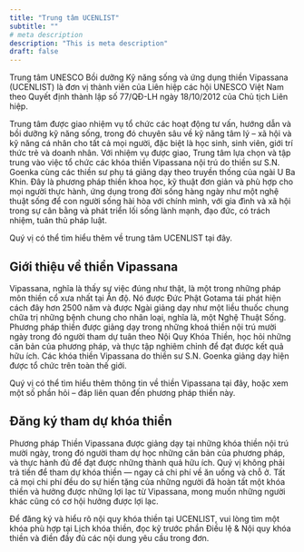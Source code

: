 ```yaml
---
title: "Trung tâm UCENLIST"
subtitle: ""
# meta description
description: "This is meta description"
draft: false
---
```


Trung tâm UNESCO Bồi dưỡng Kỹ năng sống và ứng dụng thiền Vipassana (UCENLIST) là đơn vị thành viên của Liên hiệp các hội UNESCO Việt Nam theo Quyết định thành lập số 77/QĐ-LH ngày 18/10/2012 của Chủ tịch Liên hiệp.

Trung tâm được giao nhiệm vụ tổ chức các hoạt động tư vấn, hướng dẫn và bồi dưỡng kỹ năng sống, trong đó chuyên sâu về kỹ năng tâm lý – xã hội và kỹ năng cá nhân cho tất cả mọi người, đặc biệt là học sinh, sinh viên, giới trí thức trẻ và doanh nhân. Với nhiệm vụ được giao, Trung tâm lựa chọn và tập trung vào việc tổ chức các khóa thiền Vipassana nội trú do thiền sư S.N. Goenka cùng các thiền sư phụ tá giảng dạy theo truyền thống của ngài U Ba Khin. Đây là phương pháp thiền khoa học, kỹ thuật đơn giản và phù hợp cho mọi người thực hành, ứng dụng trong đời sống hàng ngày như một nghệ thuật sống để con người sống hài hòa với chính mình, với gia đình và xã hội trong sự cân bằng và phát triển lối sống lành mạnh, đạo đức, có trách nhiệm, tuân thủ pháp luật.

Quý vị có thể tìm hiểu thêm về trung tâm UCENLIST tại đây.

## Giới thiệu về thiền Vipassana
Vipassana, nghĩa là thấy sự việc đúng như thật, là một trong những pháp môn thiền cổ xưa nhất tại Ấn độ. Nó được Đức Phật Gotama tái phát hiện cách đây hơn 2500 năm và được Ngài giảng dạy như một liều thuốc chung chữa trị những bệnh chung cho nhân loại, nghĩa là, một Nghệ Thuật Sống. Phương pháp thiền được giảng dạy trong những khoá thiền nội trú mười ngày trong đó người tham dự tuân theo Nội Quy Khóa Thiền, học hỏi những căn bản của phương pháp, và thực tập nghiêm chỉnh để đạt được kết quả hữu ích. Các khóa thiền Vipassana do thiền sư S.N. Goenka giảng dạy hiện được tổ chức trên toàn thế giới.

Quý vị có thể tìm hiểu thêm thông tin về thiền Vipassana tại đây, hoặc xem một số phần hỏi – đáp liên quan đến phương pháp thiền này.

## Đăng ký tham dự khóa thiền
Phương pháp Thiền Vipassana được giảng dạy tại những khóa thiền nội trú mười ngày, trong đó người tham dự học những căn bản của phương pháp, và thực hành đủ để đạt được những thành quả hữu ích. Quý vị không phải trả tiền để tham dự khóa thiền — ngay cả chi phí về ăn uống và chỗ ở. Tất cả mọi chi phí đều do sự hiến tặng của những người đã hoàn tất một khóa thiền và hưởng được những lợi lạc từ Vipassana, mong muốn những người khác cũng có cơ hội hưởng được lợi lạc.

Để đăng ký và hiểu rõ nội quy khóa thiền tại UCENLIST, vui lòng tìm một khóa phù hợp tại Lịch khóa thiền, đọc kỹ trước phần Điều lệ & Nội quy khóa thiền và điền đầy đủ các nội dung yêu cầu trong đơn.